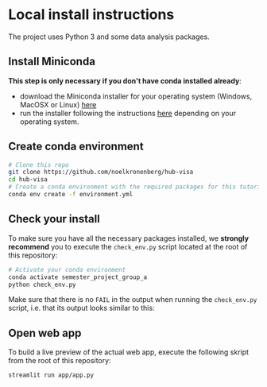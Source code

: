 # Local install instructions

The project uses Python 3 and some data analysis packages.

## Install Miniconda

**This step is only necessary if you don't have conda installed already**:

- download the Miniconda installer for your operating system (Windows, MacOSX
  or Linux) [here](https://docs.conda.io/en/latest/miniconda.html)
- run the installer following the instructions
  [here](https://conda.io/projects/conda/en/latest/user-guide/install/index.html#regular-installation)
  depending on your operating system.

## Create conda environment

```sh
# Clone this repo
git clone https://github.com/noelkronenberg/hub-visa
cd hub-visa
# Create a conda environment with the required packages for this tutorial:
conda env create -f environment.yml
```

## Check your install

To make sure you have all the necessary packages installed, we **strongly
recommend** you to execute the `check_env.py` script located at the root of
this repository:

```sh
# Activate your conda environment
conda activate semester_project_group_a
python check_env.py
```

Make sure that there is no `FAIL` in the output when running the `check_env.py`
script, i.e. that its output looks similar to this:

## Open web app

To build a live preview of the actual web app, execute the following skript from the root of this repository:

```sh
streamlit run app/app.py
```
